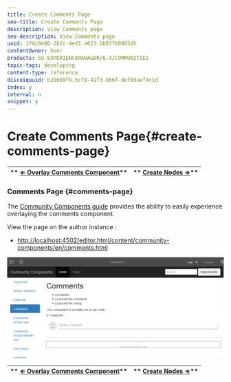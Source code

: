```yaml
---
title: Create Comments Page
seo-title: Create Comments Page
description: View Comments page
seo-description: View Comments page
uuid: 1f4c8e80-2b2c-4ed1-a023-5b077b0885d5
contentOwner: User
products: SG_EXPERIENCEMANAGER/6.4/COMMUNITIES
topic-tags: developing
content-type: reference
discoiquuid: b29089f9-5cf8-41f3-b66f-def0daef4c1d
index: y
internal: n
snippet: y
---
```


# Create Comments Page{#create-comments-page}

| ** [⇐ Overlay Comments Component](../../communities/using/overlay-comments.md)** |** [Create Nodes ⇒](../../communities/using/overlay-create-nodes.md)** |
|---|---|

### Comments Page {#comments-page}

The [Community Components guide](../../communities/using/components-guide.md) provides the ability to easily experience overlaying the comments component.

View the page on the author instance :

* [http://localhost:4502/editor.html/content/community-components/en/comments.html](http://localhost:4502/editor.html/content/community-components/en/comments.html)

![](assets/chlimage_1-125.png)

| ** [⇐ Overlay Comments Component](../../communities/using/overlay-comments.md)** |** [Create Nodes ⇒](../../communities/using/overlay-create-nodes.md)** |
|---|---|

